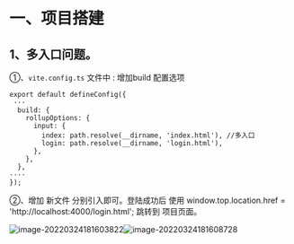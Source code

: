 # 一、项目搭建

## 1、多入口问题。

①、`vite.config.ts` 文件中 : 增加build 配置选项

```tsx
export default defineConfig({
 ···
  build: {
    rollupOptions: {
      input: {
        index: path.resolve(__dirname, 'index.html'), //多入口
        login: path.resolve(__dirname, 'login.html'),
      },
    },
  },
····
});
```

②、增加 新文件  分别引入即可。登陆成功后 使用   window.top.location.href = 'http://localhost:4000/login.html';   跳转到 项目页面。

 

![image-20220324181603822](C:\Users\98683\AppData\Roaming\Typora\typora-user-images\image-20220324181603822.png)![image-20220324181608728](C:\Users\98683\AppData\Roaming\Typora\typora-user-images\image-20220324181608728.png)